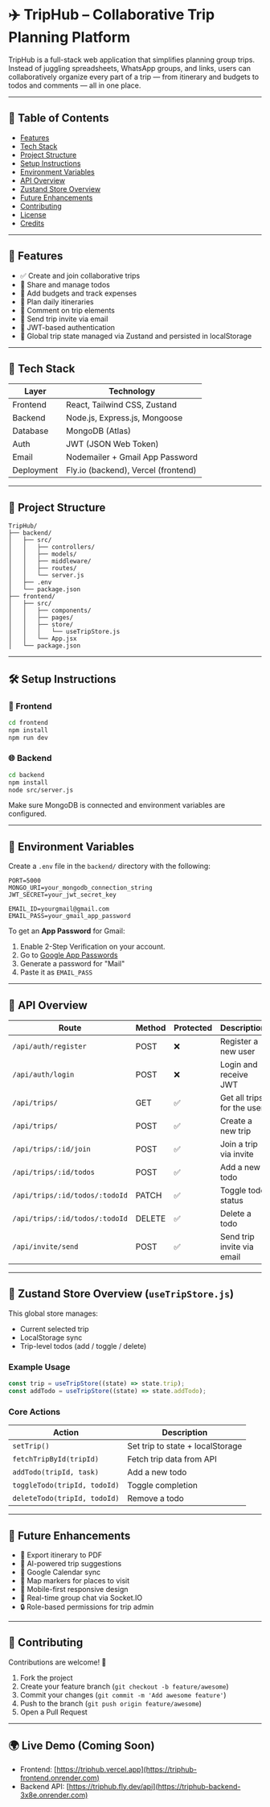 # ✈️ TripHub – Collaborative Trip Planning Platform

TripHub is a full-stack web application that simplifies planning group trips. Instead of juggling spreadsheets, WhatsApp groups, and links, users can collaboratively organize every part of a trip — from itinerary and budgets to todos and comments — all in one place.

---

## 📌 Table of Contents

- [Features](#features)
- [Tech Stack](#tech-stack)
- [Project Structure](#project-structure)
- [Setup Instructions](#setup-instructions)
- [Environment Variables](#environment-variables)
- [API Overview](#api-overview)
- [Zustand Store Overview](#zustand-store-overview)
- [Future Enhancements](#future-enhancements)
- [Contributing](#contributing)
- [License](#license)
- [Credits](#credits)

---

## 🌟 Features

- ✅ Create and join collaborative trips
- 📝 Share and manage todos
- 🧾 Add budgets and track expenses
- 📅 Plan daily itineraries
- 💬 Comment on trip elements
- 📩 Send trip invite via email
- 🔐 JWT-based authentication
- 💾 Global trip state managed via Zustand and persisted in localStorage

---

## 🧰 Tech Stack

| Layer         | Technology                         |
|---------------|------------------------------------|
| Frontend      | React, Tailwind CSS, Zustand       |
| Backend       | Node.js, Express.js, Mongoose      |
| Database      | MongoDB (Atlas)                    |
| Auth          | JWT (JSON Web Token)               |
| Email         | Nodemailer + Gmail App Password    |
| Deployment    | Fly.io (backend), Vercel (frontend) |

---

## 📁 Project Structure

```
TripHub/
├── backend/
│   ├── src/
│   │   ├── controllers/
│   │   ├── models/
│   │   ├── middleware/
│   │   ├── routes/
│   │   └── server.js
│   ├── .env
│   └── package.json
├── frontend/
│   ├── src/
│   │   ├── components/
│   │   ├── pages/
│   │   ├── store/
│   │   │   └── useTripStore.js
│   │   └── App.jsx
│   └── package.json
```

---

## 🛠️ Setup Instructions

### 🚀 Frontend

```bash
cd frontend
npm install
npm run dev
```

### 🌐 Backend

```bash
cd backend
npm install
node src/server.js
```

Make sure MongoDB is connected and environment variables are configured.

---

## 🔐 Environment Variables

Create a `.env` file in the `backend/` directory with the following:

```env
PORT=5000
MONGO_URI=your_mongodb_connection_string
JWT_SECRET=your_jwt_secret_key

EMAIL_ID=yourgmail@gmail.com
EMAIL_PASS=your_gmail_app_password
```

To get an **App Password** for Gmail:
1. Enable 2-Step Verification on your account.
2. Go to [Google App Passwords](https://myaccount.google.com/apppasswords)
3. Generate a password for "Mail"
4. Paste it as `EMAIL_PASS`

---

## 🔗 API Overview

| Route                          | Method | Protected | Description                          |
|--------------------------------|--------|-----------|--------------------------------------|
| `/api/auth/register`          | POST   | ❌        | Register a new user                  |
| `/api/auth/login`             | POST   | ❌        | Login and receive JWT                |
| `/api/trips/`                 | GET    | ✅        | Get all trips for the user           |
| `/api/trips/`                 | POST   | ✅        | Create a new trip                    |
| `/api/trips/:id/join`         | POST   | ✅        | Join a trip via invite               |
| `/api/trips/:id/todos`        | POST   | ✅        | Add a new todo                       |
| `/api/trips/:id/todos/:todoId`| PATCH  | ✅        | Toggle todo status                   |
| `/api/trips/:id/todos/:todoId`| DELETE | ✅        | Delete a todo                        |
| `/api/invite/send`            | POST   | ✅        | Send trip invite via email          |

---

## 💾 Zustand Store Overview (`useTripStore.js`)

This global store manages:
- Current selected trip
- LocalStorage sync
- Trip-level todos (add / toggle / delete)

### Example Usage

```jsx
const trip = useTripStore((state) => state.trip);
const addTodo = useTripStore((state) => state.addTodo);
```

### Core Actions

| Action         | Description                            |
|----------------|----------------------------------------|
| `setTrip()`    | Set trip to state + localStorage       |
| `fetchTripById(tripId)` | Fetch trip data from API      |
| `addTodo(tripId, task)` | Add a new todo                |
| `toggleTodo(tripId, todoId)` | Toggle completion        |
| `deleteTodo(tripId, todoId)` | Remove a todo            |

---

## 🚧 Future Enhancements

- 📄 Export itinerary to PDF
- 🤖 AI-powered trip suggestions
- 📆 Google Calendar sync
- 📍 Map markers for places to visit
- 📱 Mobile-first responsive design
- 🔔 Real-time group chat via Socket.IO
- 🔒 Role-based permissions for trip admin

---

## 🤝 Contributing

Contributions are welcome! 🚀

1. Fork the project
2. Create your feature branch (`git checkout -b feature/awesome`)
3. Commit your changes (`git commit -m 'Add awesome feature'`)
4. Push to the branch (`git push origin feature/awesome`)
5. Open a Pull Request

---


## 🌍 Live Demo (Coming Soon)

- Frontend: [https://triphub.vercel.app](https://triphub-frontend.onrender.com)
- Backend API: [https://triphub.fly.dev/api](https://triphub-backend-3x8e.onrender.com)
